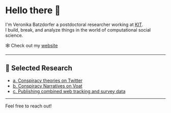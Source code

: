 # Hello there 👋 

I'm Veronika Batzdorfer a postdoctoral researcher working at [KIT](https://sociology.itz.kit.edu/21_138.php).  
I build, break, and analyze things in the world of computational social science.

🕸️ Check out my [website](https://www.batzdorfer.org/)

---

## 🔬 Selected Research

- [a. Conspiracy theories on Twitter](https://link.springer.com/article/10.1007/s41060-021-00298-6)  
- [b. Conspiracy Narratives on Voat](https://dl.acm.org/doi/pdf/10.1145/3614419.3644019)  
- [c. Publishing combined web tracking and survey data](https://osf.io/preprints/osf/y4v8z_v1)

---

Feel free to reach out!
